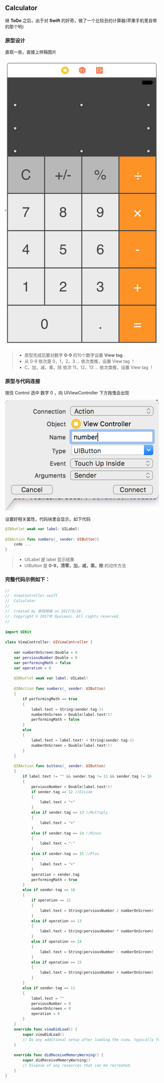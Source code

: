 ## Calculator

继 **ToDo** 之后，出于对 **Swift** 的好奇，做了一个比较丑的计算器(苹果手机里自带的那个哟)

### 原型设计

直观一些，直接上样稿图片

![](images/QQ20170910-103822@2x.png)

>* 原型完成后要对数字 **0-9** 的10个数字设置 **View tag** .
>* 从 0-9 依次是 0，1，2，3 ... 依次类推，设置 View tag ！
>* C，加，减，乘，除 依次 11，12，13 ... 依次类推，设置 View tag ！

### 原型与代码连接
按住 Control 选中 数字 0 ，向 UIViewController 下方拖曳会出现

![](images/QQ20170910-104810@2x.png)

设置好相关属性，代码块里会显示，如下代码

```swift
@IBOutlet weak var label: UILabel!

@IBAction func numbers(_ sender: UIButton){
	code ...
}
```

>* UILabel 是 label 显示结果
>* UIButton 是 **0-9，清零，加，减，乘，除** 的动作方法

### 完整代码示例如下：

```swift
//
//  ViewController.swift
//  Calculator
//
//  Created by 欧阳晓锡 on 2017/9/10.
//  Copyright © 2017年 Oyxiaoxi. All rights reserved.
//

import UIKit

class ViewController: UIViewController {
    
    var numberOnScreen:Double = 0
    var perviousNumber:Double = 0
    var performingMath = false
    var operation = 0
    
    @IBOutlet weak var label: UILabel!
    
    @IBAction func numbers(_ sender: UIButton)
    {
        if performingMath == true
        {
            label.text = String(sender.tag-1)
            numberOnScreen = Double(label.text!)!
            performingMath = false
        }
        else
        {
            label.text = label.text! + String(sender.tag-1)
            numberOnScreen = Double(label.text!)!
        }
    }
    
    @IBAction func buttons(_ sender: UIButton)
    {
        if label.text != "" && sender.tag != 11 && sender.tag != 16
        {
            perviousNumber = Double(label.text!)!
            if sender.tag == 12 //Divide
            {
                label.text = "÷"
            }
            else if sender.tag == 13 //Multiply
            {
                label.text = "×"
            }
            else if sender.tag == 14 //Minus
            {
                label.text = "-"
            }
            else if sender.tag == 15 //Plus
            {
                label.text = "+"
            }
            operation = sender.tag
            performingMath = true
        }
        else if sender.tag == 16
        {
            if operation == 12
            {
                label.text = String(perviousNumber / numberOnScreen)
            }
            else if operation == 13
            {
                label.text = String(perviousNumber * numberOnScreen)
            }
            else if operation == 14
            {
                label.text = String(perviousNumber - numberOnScreen)
            }
            else if operation == 15
            {
                label.text = String(perviousNumber + numberOnScreen)
            }
        }
        else if sender.tag == 11
        {
            label.text = ""
            perviousNumber = 0
            numberOnScreen = 0
            operation = 0
        }
    }
    override func viewDidLoad() {
        super.viewDidLoad()
        // Do any additional setup after loading the view, typically from a nib.
    }

    override func didReceiveMemoryWarning() {
        super.didReceiveMemoryWarning()
        // Dispose of any resources that can be recreated.
    }
}


```





